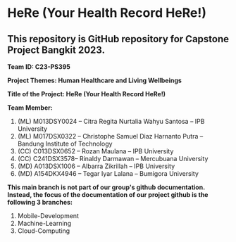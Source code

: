 # HeRe (Your Health Record HeRe!)
## This repository is GitHub repository for Capstone Project Bangkit 2023.

**Team ID: C23-PS395**

**Project Themes: Human Healthcare and Living Wellbeings**

**Title of the Project: HeRe (Your Health Record HeRe!)**

**Team Member:**
1. (ML) M013DSY0024 – Citra Regita Nurtalia Wahyu Santosa – IPB University
2. (ML) M017DSX0322 – Christophe Samuel Diaz Harnanto Putra – Bandung Institute of Technology
3. (CC) C013DSX0652 – Rozan Maulana – IPB University
4. (CC) C241DSX3578– Rinaldy Darmawan – Mercubuana University
5. (MD) A013DSX1006 – Albarra Zikrillah – IPB University
6. (MD) A154DKX4946 – Tegar Iyar Lalana – Bumigora University

**This main branch is not part of our group's github documentation. Instead, the focus of the documentation of our project github is the following 3 branches:** 
1. Mobile-Development
2. Machine-Learning
3. Cloud-Computing
